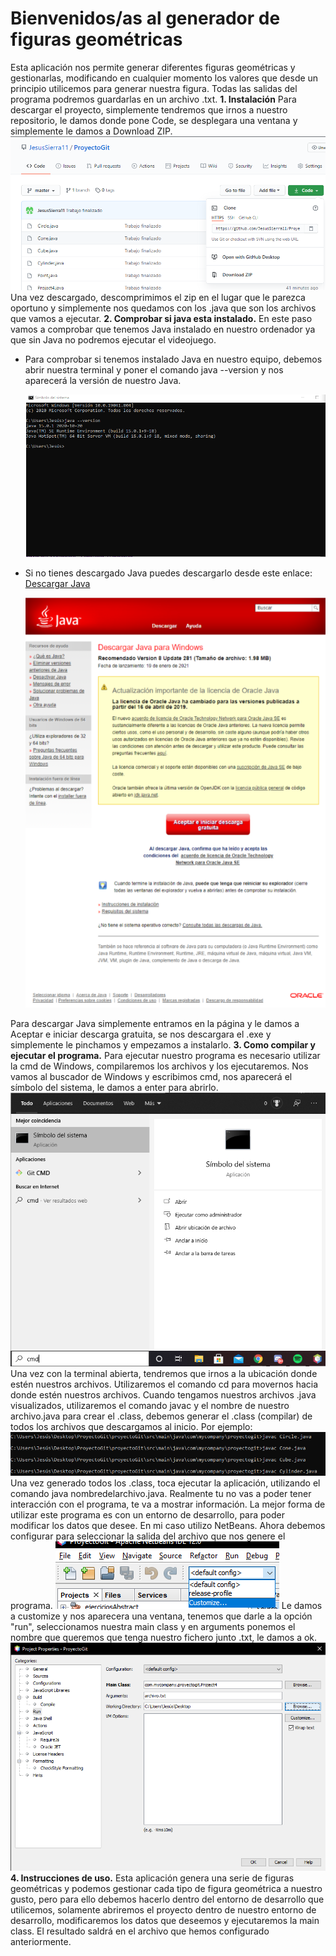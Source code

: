 # Bienvenidos/as al generador de figuras geométricas

Esta aplicación nos permite generar diferentes figuras geométricas y gestionarlas, modificando en cualquier momento los valores que desde un principio utilicemos para generar nuestra figura. Todas las salidas del programa podremos guardarlas en un archivo .txt.
**1. Instalación**
Para descargar el proyecto, simplemente tendremos que irnos a nuestro repositorio, le damos donde pone Code, se desplegara una ventana y simplemente le damos a Download ZIP. 
![Texto alternativo](/Imagenes/imagen1.png)
Una vez descargado, descomprimimos el zip en el lugar que le parezca oportuno y simplemente nos quedamos con los .java que son los archivos que vamos a ejecutar.
**2. Comprobar si java esta instalado.**
En este paso vamos a comprobar que tenemos Java instalado en nuestro ordenador ya que sin Java no podremos ejecutar el videojuego.
* Para comprobar si tenemos instalado Java en nuestro equipo, debemos abrir nuestra terminal y poner el comando java --version y nos aparecerá la versión de nuestro Java.

	![Texto alternativo](/Imagenes/imagen3.png)
* Si no tienes descargado Java puedes descargarlo desde este enlace: [Descargar Java](https://www.java.com/es/download/ie_manual.jsp?locale=es)

	![Texto alternativo](/Imagenes/imagen4.png)

Para descargar Java simplemente entramos en la página y le damos a Aceptar e iniciar descarga gratuita, se nos descargara el .exe y simplemente le pinchamos y empezamos a instalarlo.
**3. Como compilar y ejecutar el programa.**
Para ejecutar nuestro programa es necesario utilizar la cmd de Windows, compilaremos los archivos y los ejecutaremos.
Nos vamos al buscador de Windows y escribimos cmd, nos aparecerá el símbolo del sistema, le damos a enter para abrirlo.
![Texto alternativo](/Imagenes/imagen2.png)
Una vez con la terminal abierta, tendremos que irnos a la ubicación donde estén nuestros archivos. Utilizaremos el comando cd para movernos hacia donde estén nuestros archivos.
Cuando tengamos nuestros archivos .java visualizados, utilizaremos el comando javac y el nombre de nuestro archivo.java para crear el .class, debemos generar el .class (compilar) de todos los archivos que descargamos al inicio. Por ejemplo:
![Texto alternativo](/Imagenes/imagen5.png)
Una vez generado todos los .class, toca ejecutar la aplicación, utilizando el comando java nombredelarchivo.java.
Realmente tu no vas a poder tener interacción con el programa, te va a mostrar información.
La mejor forma de utilizar este programa es con un entorno de desarrollo, para poder modificar los datos que desee. En mi caso utilizo NetBeans.
Ahora debemos configurar para seleccionar la salida del archivo que nos genere el programa.
![Texto alternativo](/Imagenes/imagen6.png)
Le damos a customize y nos aparecera una ventana, tenemos que darle a la opción "run", seleccionamos nuestra main class y en arguments ponemos el nombre que queremos que tenga nuestro fichero junto .txt, le damos a ok.
![Texto alternativo](/Imagenes/imagen7.png)
**4. Instrucciones de uso.**
Esta aplicación genera una serie de figuras geométricas y podemos gestionar cada tipo de figura geométrica a nuestro gusto, pero para ello debemos hacerlo dentro del entorno de desarrollo que utilicemos, solamente abriremos el proyecto dentro de nuestro entorno de desarrollo, modificaremos los datos que deseemos y ejecutaremos la main class. El resultado saldrá en el archivo que hemos configurado anteriormente.
